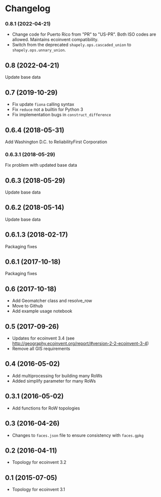 # Changelog

### 0.8.1 (2022-04-21)

* Change code for Puerto Rico from "PR" to "US-PR". Both ISO codes are allowed. Maintains ecoinvent compatibility.
* Switch from the deprecated `shapely.ops.cascaded_union` to `shapely.ops.unnary_union`.

## 0.8 (2022-04-21)

Update base data

## 0.7 (2019-10-29)

* Fix update `fiona` calling syntax
* Fix `reduce` not a builtin for Python 3
* Fix implementation bugs in `construct_difference`

## 0.6.4 (2018-05-31)

Add Washington D.C. to ReliabilityFirst Corporation

### 0.6.3.1 (2018-05-29)

Fix problem with updated base data

## 0.6.3 (2018-05-29)

Update base data

## 0.6.2 (2018-05-14)

Update base data

## 0.6.1.3 (2018-02-17)

Packaging fixes

## 0.6.1 (2017-10-18)

Packaging fixes

## 0.6 (2017-10-18)

- Add Geomatcher class and resolve_row
- Move to Github
- Add example usage notebook

## 0.5 (2017-09-26)

- Updates for ecoinvent 3.4 (see http://geography.ecoinvent.org/report/#version-2-2-ecoinvent-3-4)
- Remove all GIS requirements

## 0.4 (2016-05-02)

- Add multiprocessing for building many RoWs
- Added simplify parameter for many RoWs

## 0.3.1 (2016-05-02)

- Add functions for RoW topologies

## 0.3 (2016-04-26)

- Changes to ``faces.json`` file to ensure consistency with ``faces.gpkg``

## 0.2 (2016-04-11)

- Topology for ecoinvent 3.2

## 0.1 (2015-07-05)

- Topology for ecoinvent 3.1
